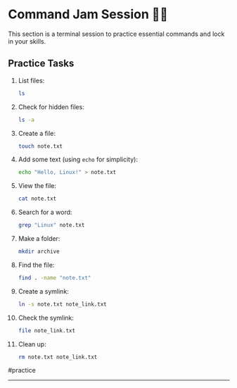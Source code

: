 # Command Jam Session 🏋️‍♂️

This section is a terminal session to practice essential commands and lock in your skills.

## Practice Tasks

1. List files:
    
    ```bash
    ls
    ```
    
2. Check for hidden files:
    
    ```bash
    ls -a
    ```
    
3. Create a file:
    
    ```bash
    touch note.txt
    ```
    
4. Add some text (using `echo` for simplicity):
    
    ```bash
    echo "Hello, Linux!" > note.txt
    ```
    
5. View the file:
    
    ```bash
    cat note.txt
    ```
    
6. Search for a word:
    
    ```bash
    grep "Linux" note.txt
    ```
    
7. Make a folder:
    
    ```bash
    mkdir archive
    ```
    
8. Find the file:
    
    ```bash
    find . -name "note.txt"
    ```
    
9. Create a symlink:
    
    ```bash
    ln -s note.txt note_link.txt
    ```
    
10. Check the symlink:
    
    ```bash
    file note_link.txt
    ```
    
11. Clean up:
    
    ```bash
    rm note.txt note_link.txt
    ```
    

#practice

---

